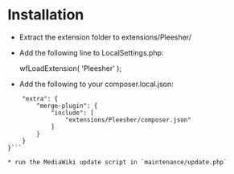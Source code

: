 # Installation

* Extract the extension folder to extensions/Pleesher/
* Add the following line to LocalSettings.php:

	wfLoadExtension( 'Pleesher' );

* Add the following to your composer.local.json:
```{
    "extra": {
        "merge-plugin": {
            "include": [
                "extensions/Pleesher/composer.json"
            ]
        }
    }
}```

* run the MediaWiki update script in `maintenance/update.php`
